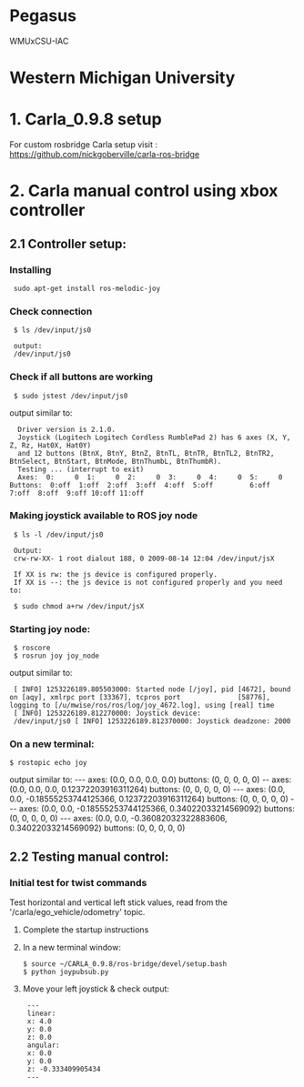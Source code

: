 # Pegasus
WMUxCSU-IAC 


# Western Michigan University

# 1. Carla_0.9.8 setup

For custom rosbridge Carla setup visit : 
<https://github.com/nickgoberville/carla-ros-bridge>

# 2. Carla manual control using xbox controller

## 2.1 Controller setup:
   
 ### Installing
     sudo apt-get install ros-melodic-joy
   
 ### Check connection
     $ ls /dev/input/js0
     
     output:
     /dev/input/js0
   
 ### Check if all buttons are working
     $ sudo jstest /dev/input/js0
     
  output similar to:
      
      Driver version is 2.1.0.
      Joystick (Logitech Logitech Cordless RumblePad 2) has 6 axes (X, Y, Z, Rz, Hat0X, Hat0Y)
      and 12 buttons (BtnX, BtnY, BtnZ, BtnTL, BtnTR, BtnTL2, BtnTR2, BtnSelect, BtnStart, BtnMode, BtnThumbL, BtnThumbR).
      Testing ... (interrupt to exit)
      Axes:  0:     0  1:     0  2:     0  3:     0  4:     0  5:     0 Buttons:  0:off  1:off  2:off  3:off  4:off  5:off         6:off  7:off  8:off  9:off 10:off 11:off
    
 ### Making joystick available to ROS joy node
     $ ls -l /dev/input/js0
     
     Output:
     crw-rw-XX- 1 root dialout 188, 0 2009-08-14 12:04 /dev/input/jsX
     
     If XX is rw: the js device is configured properly.
     If XX is --: the js device is not configured properly and you need to:
     
     $ sudo chmod a+rw /dev/input/jsX
  
 ### Starting joy node:
     $ roscore
     $ rosrun joy joy_node
     
  output similar to: 
     
     [ INFO] 1253226189.805503000: Started node [/joy], pid [4672], bound on [aqy], xmlrpc port [33367], tcpros port              [58776],      logging to [/u/mwise/ros/ros/log/joy_4672.log], using [real] time
     [ INFO] 1253226189.812270000: Joystick device:              
     /dev/input/js0 [ INFO] 1253226189.812370000: Joystick deadzone: 2000
 
### On a new terminal:
    $ rostopic echo joy
    
  output similar to:
    ---
    axes: (0.0, 0.0, 0.0, 0.0)
    buttons: (0, 0, 0, 0, 0)
    --
    axes: (0.0, 0.0, 0.0, 0.12372203916311264)
    buttons: (0, 0, 0, 0, 0)
    ---
    axes: (0.0, 0.0, -0.18555253744125366, 0.12372203916311264)
    buttons: (0, 0, 0, 0, 0)
    ---
    axes: (0.0, 0.0, -0.18555253744125366, 0.34022033214569092)
    buttons: (0, 0, 0, 0, 0)
    ---
    axes: (0.0, 0.0, -0.36082032322883606, 0.34022033214569092)
    buttons: (0, 0, 0, 0, 0)
    
## 2.2 Testing manual control:

### Initial test for twist commands
Test horizontal and vertical left stick values, read from the '/carla/ego_vehicle/odometry' topic. 
 
 1. Complete the startup instructions 
 
 2. In a new terminal window:
        
        $ source ~/CARLA_0.9.8/ros-bridge/devel/setup.bash
        $ python joypubsub.py 
 
 3. Move your left joystick & check output:
 
         ---
         linear: 
         x: 4.0
         y: 0.0
         z: 0.0
         angular: 
         x: 0.0
         y: 0.0
         z: -0.333409905434
         ---

  



